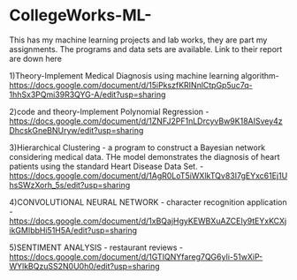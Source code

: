 # CollegeWorks-ML-

This has my machine learning projects and lab works, they are part my assignments. The programs and data sets are available. Link to their report are down here  

1)Theory-Implement Medical Diagnosis using machine learning algorithm-https://docs.google.com/document/d/15iPkszfKRINnlCtpGp5uc7q-1hhSx3PQmi39R3QYG-A/edit?usp=sharing

2)code and theory-Implement Polynomial Regression - https://docs.google.com/document/d/1ZNFJ2PF1nLDrcyvBw9K18AISvey4zDhcskGneBNUryw/edit?usp=sharing

3)Hierarchical Clustering -  a program to construct a Bayesian network considering medical data. THe model demonstrates the diagnosis of heart patients using the standard Heart Disease Data Set. - https://docs.google.com/document/d/1AgR0LoT5iWXlkTQv83I7gEYxc61Ej1UhsSWzXorh_5s/edit?usp=sharing

4)CONVOLUTIONAL NEURAL NETWORK - character recognition application  - https://docs.google.com/document/d/1xBQajHgyKEWBXuAZCEIy9tEYxKCXjikGMIbbHi51H5A/edit?usp=sharing

5)SENTIMENT ANALYSIS - restaurant reviews - https://docs.google.com/document/d/1GTIQNYfareg7QG6yIi-51wXiP-WYlkBQzuSS2N0U0h0/edit?usp=sharing
